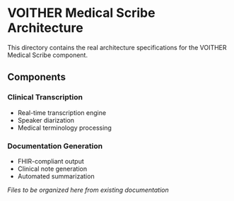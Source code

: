 # VOITHER Medical Scribe Architecture

This directory contains the real architecture specifications for the VOITHER Medical Scribe component.

## Components

### Clinical Transcription
- Real-time transcription engine
- Speaker diarization
- Medical terminology processing

### Documentation Generation
- FHIR-compliant output
- Clinical note generation
- Automated summarization

*Files to be organized here from existing documentation*